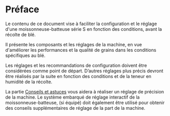 # Préface

Le contenu de ce document vise à faciliter la configuration et le 
réglage d'une moissonneuse-batteuse série S en fonction des 
conditions, avant la récolte de blé.

Il présente les composants et les réglages de la machine, en vue 
d'améliorer les performances et la qualité de grains dans les 
conditions spécifiques au blé.

Les réglages et les recommandations de configuration doivent être 
considérées comme point de départ. D’autres réglages plus précis 
devront être réalisés par la suite en fonction des conditions et de la 
teneur en humidité de la récolte.

La partie [Conseils et astuces](serie_s_ble_reglage_et_inspection.md#conseils-et-astuces) vous aidera à réaliser un réglage de 
précision de la machine. Le système embarqué de réglage interactif 
de la moissonneuse-batteuse, (si équipé) doit également être utilisé
pour obtenir des conseils supplémentaires de réglage de la part de la 
machine.
